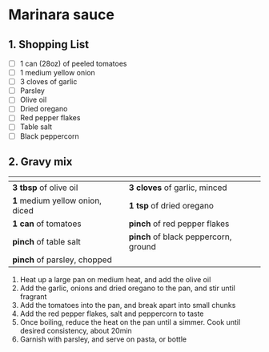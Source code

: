 # Marinara sauce

## 1. Shopping List
- [ ] 1 can (28oz) of peeled tomatoes
- [ ] 1 medium yellow onion
- [ ] 3 cloves of garlic
- [ ] Parsley
- [ ] Olive oil
- [ ] Dried oregano
- [ ] Red pepper flakes
- [ ] Table salt
- [ ] Black peppercorn

## 2. Gravy mix
|<!-- -->|<!-- -->|
|---|---|
| **3 tbsp** of olive oil | **3 cloves** of garlic, minced |
| **1** medium yellow onion, diced  | **1 tsp** of dried oregano |
| **1 can** of tomatoes | **pinch** of red pepper flakes |
| **pinch** of table salt | **pinch** of black peppercorn, ground | 
| **pinch** of parsley, chopped | |

1. Heat up a large pan on medium heat, and add the olive oil
2. Add the garlic, onions and dried oregano to the pan, and stir until fragrant
3. Add the tomatoes into the pan, and break apart into small chunks
4. Add the red pepper flakes, salt and peppercorn to taste
5. Once boiling, reduce the heat on the pan until a simmer. Cook until desired consistency, about 20min
6. Garnish with parsley, and serve on pasta, or bottle
